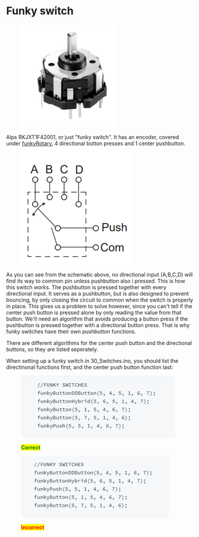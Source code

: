 # Funky switch

<figure><img src="../../.gitbook/assets/image (1).png" alt=""><figcaption></figcaption></figure>

Alps RKJXT1F42001, or just "funky switch". It has an encoder, covered under [funkyRotary](../encoders/funkyrotary.md), 4 directional button presses and 1 center pushbutton.

<figure><img src="../../.gitbook/assets/image (8).png" alt=""><figcaption></figcaption></figure>

As you can see from the schematic above, no directional input (A,B,C,D) will find its way to common pin unless pushbutton also i pressed. This is how this switch works. The pushbutton is pressed together with every directional input. It serves as a pushbutton, but is also designed to prevent bouncing, by only closing the circuit to common when the switch is properly in place. This gives us a problem to solve however, since you can't tell if the center push button is pressed alone by only reading the value from that button. We'll need an algorithm that avoids producing a button press if the pushbutton is pressed together with a directional button press. That is why funky switches have their own pushbutton functions.&#x20;

There are different algorithms for the center push button and the directional buttons, so they are listed seperately.&#x20;

When setting up a funky switch in 30\_Switches.ino, you should list the directinonal functions first, and the center push button function last:

<figure><img src="../../.gitbook/assets/image (11).png" alt=""><figcaption><p><mark style="color:green;"><strong>Correct</strong></mark></p></figcaption></figure>

<figure><img src="../../.gitbook/assets/image (7) (2).png" alt=""><figcaption><p><mark style="color:red;"><strong>Incorrect</strong></mark></p></figcaption></figure>
